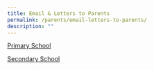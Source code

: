 ```yaml
---
title: Email & Letters to Parents
permalink: /parents/email-letters-to-parents/
description: ""
---
```

[Primary School](https://drive.google.com/drive/folders/1unqyO3EaoYTibKifTGNK41Jwuar38NVO?usp=sharing)  
  
[Secondary School](https://drive.google.com/drive/folders/1jEZPzZJHm9k76GwyjZ23rI66BKdrQu7E?usp=sharing)
